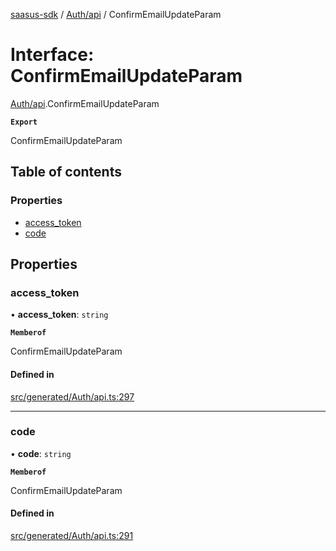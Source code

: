 [saasus-sdk](../README.md) / [Auth/api](../modules/Auth_api.md) / ConfirmEmailUpdateParam

# Interface: ConfirmEmailUpdateParam

[Auth/api](../modules/Auth_api.md).ConfirmEmailUpdateParam

**`Export`**

ConfirmEmailUpdateParam

## Table of contents

### Properties

- [access\_token](Auth_api.ConfirmEmailUpdateParam.md#access_token)
- [code](Auth_api.ConfirmEmailUpdateParam.md#code)

## Properties

### access\_token

• **access\_token**: `string`

**`Memberof`**

ConfirmEmailUpdateParam

#### Defined in

[src/generated/Auth/api.ts:297](https://github.com/saasus-platform/saasus-sdk-javascript/blob/c67ac22/src/generated/Auth/api.ts#L297)

___

### code

• **code**: `string`

**`Memberof`**

ConfirmEmailUpdateParam

#### Defined in

[src/generated/Auth/api.ts:291](https://github.com/saasus-platform/saasus-sdk-javascript/blob/c67ac22/src/generated/Auth/api.ts#L291)
